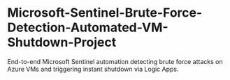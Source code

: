 # Microsoft-Sentinel-Brute-Force-Detection-Automated-VM-Shutdown-Project
End-to-end Microsoft Sentinel automation detecting brute force attacks on Azure VMs and triggering instant shutdown via Logic Apps.
